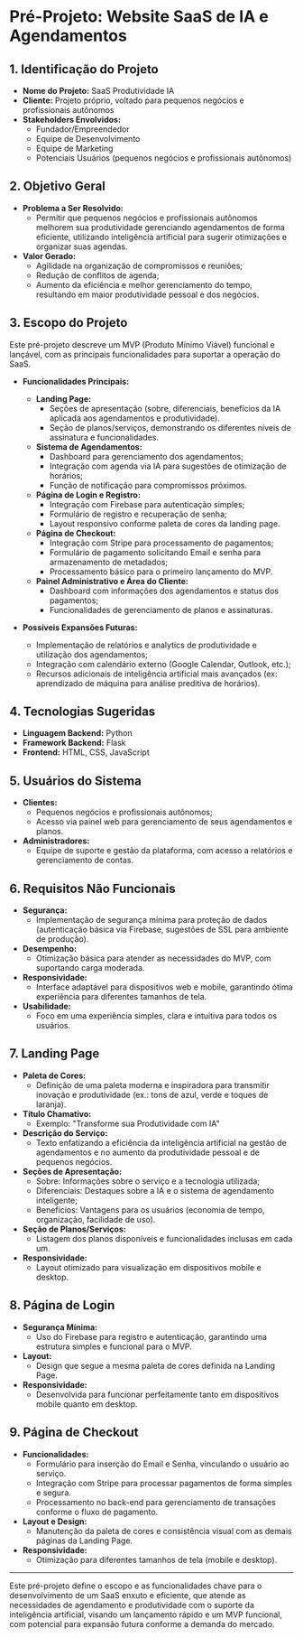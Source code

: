 # Pré-Projeto: Website SaaS de IA e Agendamentos

## 1. Identificação do Projeto

- **Nome do Projeto:** SaaS Produtividade IA
- **Cliente:** Projeto próprio, voltado para pequenos negócios e profissionais autônomos
- **Stakeholders Envolvidos:**
  - Fundador/Empreendedor
  - Equipe de Desenvolvimento
  - Equipe de Marketing
  - Potenciais Usuários (pequenos negócios e profissionais autônomos)

## 2. Objetivo Geral

- **Problema a Ser Resolvido:**
  - Permitir que pequenos negócios e profissionais autônomos melhorem sua produtividade gerenciando agendamentos de forma eficiente, utilizando inteligência artificial para sugerir otimizações e organizar suas agendas.
- **Valor Gerado:**
  - Agilidade na organização de compromissos e reuniões;
  - Redução de conflitos de agenda;
  - Aumento da eficiência e melhor gerenciamento do tempo, resultando em maior produtividade pessoal e dos negócios.

## 3. Escopo do Projeto

Este pré-projeto descreve um MVP (Produto Mínimo Viável) funcional e lançável, com as principais funcionalidades para suportar a operação do SaaS.

- **Funcionalidades Principais:**
  - **Landing Page:**
    - Seções de apresentação (sobre, diferenciais, benefícios da IA aplicada aos agendamentos e produtividade).
    - Seção de planos/serviços, demonstrando os diferentes níveis de assinatura e funcionalidades.
  - **Sistema de Agendamentos:**
    - Dashboard para gerenciamento dos agendamentos;
    - Integração com agenda via IA para sugestões de otimização de horários;
    - Função de notificação para compromissos próximos.
  - **Página de Login e Registro:**
    - Integração com Firebase para autenticação simples;
    - Formulário de registro e recuperação de senha;
    - Layout responsivo conforme paleta de cores da landing page.
  - **Página de Checkout:**
    - Integração com Stripe para processamento de pagamentos;
    - Formulário de pagamento solicitando Email e senha para armazenamento de metadados;
    - Processamento básico para o primeiro lançamento do MVP.
  - **Painel Administrativo e Área do Cliente:**
    - Dashboard com informações dos agendamentos e status dos pagamentos;
    - Funcionalidades de gerenciamento de planos e assinaturas.

- **Possíveis Expansões Futuras:**
  - Implementação de relatórios e analytics de produtividade e utilização dos agendamentos;
  - Integração com calendário externo (Google Calendar, Outlook, etc.);
  - Recursos adicionais de inteligência artificial mais avançados (ex: aprendizado de máquina para análise preditiva de horários).

## 4. Tecnologias Sugeridas

- **Linguagem Backend:** Python
- **Framework Backend:** Flask
- **Frontend:** HTML, CSS, JavaScript

## 5. Usuários do Sistema

- **Clientes:**
  - Pequenos negócios e profissionais autônomos;
  - Acesso via painel web para gerenciamento de seus agendamentos e planos.
- **Administradores:**
  - Equipe de suporte e gestão da plataforma, com acesso a relatórios e gerenciamento de contas.

## 6. Requisitos Não Funcionais

- **Segurança:**
  - Implementação de segurança mínima para proteção de dados (autenticação básica via Firebase, sugestões de SSL para ambiente de produção).
- **Desempenho:**
  - Otimização básica para atender as necessidades do MVP, com suportando carga moderada.
- **Responsividade:**
  - Interface adaptável para dispositivos web e mobile, garantindo ótima experiência para diferentes tamanhos de tela.
- **Usabilidade:**
  - Foco em uma experiência simples, clara e intuitiva para todos os usuários.

## 7. Landing Page

- **Paleta de Cores:**
  - Definição de uma paleta moderna e inspiradora para transmitir inovação e produtividade (ex.: tons de azul, verde e toques de laranja).
- **Título Chamativo:**
  - Exemplo: "Transforme sua Produtividade com IA"
- **Descrição do Serviço:**
  - Texto enfatizando a eficiência da inteligência artificial na gestão de agendamentos e no aumento da produtividade pessoal e de pequenos negócios.
- **Seções de Apresentação:**
  - Sobre: Informações sobre o serviço e a tecnologia utilizada;
  - Diferenciais: Destaques sobre a IA e o sistema de agendamento inteligente;
  - Benefícios: Vantagens para os usuários (economia de tempo, organização, facilidade de uso).
- **Seção de Planos/Serviços:**
  - Listagem dos planos disponíveis e funcionalidades inclusas em cada um.
- **Responsividade:**
  - Layout otimizado para visualização em dispositivos mobile e desktop.

## 8. Página de Login

- **Segurança Mínima:**
  - Uso do Firebase para registro e autenticação, garantindo uma estrutura simples e funcional para o MVP.
- **Layout:**
  - Design que segue a mesma paleta de cores definida na Landing Page.
- **Responsividade:**
  - Desenvolvida para funcionar perfeitamente tanto em dispositivos mobile quanto em desktop.

## 9. Página de Checkout

- **Funcionalidades:**
  - Formulário para inserção do Email e Senha, vinculando o usuário ao serviço.
  - Integração com Stripe para processar pagamentos de forma simples e segura.
  - Processamento no back-end para gerenciamento de transações conforme o fluxo de pagamento.
- **Layout e Design:**
  - Manutenção da paleta de cores e consistência visual com as demais páginas da Landing Page.
- **Responsividade:**
  - Otimização para diferentes tamanhos de tela (mobile e desktop).

---

Este pré-projeto define o escopo e as funcionalidades chave para o desenvolvimento de um SaaS enxuto e eficiente, que atende as necessidades de agendamento e produtividade com o suporte da inteligência artificial, visando um lançamento rápido e um MVP funcional, com potencial para expansão futura conforme a demanda do mercado.
